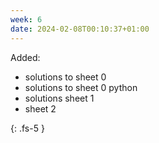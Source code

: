 ```yaml
---
week: 6
date: 2024-02-08T00:10:37+01:00
---
```


Added:

- solutions to sheet 0
- solutions to sheet 0 python 
- solutions sheet 1 
- sheet 2



{: .fs-5 }
